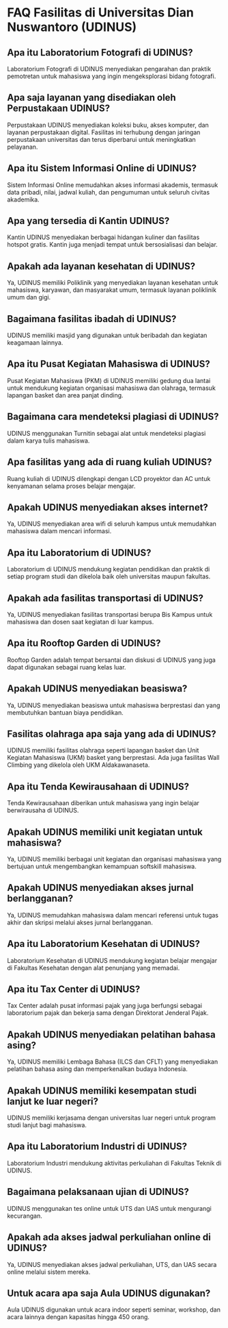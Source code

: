# FAQ Fasilitas di Universitas Dian Nuswantoro (UDINUS)

## Apa itu Laboratorium Fotografi di UDINUS?

Laboratorium Fotografi di UDINUS menyediakan pengarahan dan praktik pemotretan untuk mahasiswa yang ingin mengeksplorasi bidang fotografi.

## Apa saja layanan yang disediakan oleh Perpustakaan UDINUS?

Perpustakaan UDINUS menyediakan koleksi buku, akses komputer, dan layanan perpustakaan digital. Fasilitas ini terhubung dengan jaringan perpustakaan universitas dan terus diperbarui untuk meningkatkan pelayanan.

## Apa itu Sistem Informasi Online di UDINUS?

Sistem Informasi Online memudahkan akses informasi akademis, termasuk data pribadi, nilai, jadwal kuliah, dan pengumuman untuk seluruh civitas akademika.

## Apa yang tersedia di Kantin UDINUS?

Kantin UDINUS menyediakan berbagai hidangan kuliner dan fasilitas hotspot gratis. Kantin juga menjadi tempat untuk bersosialisasi dan belajar.

## Apakah ada layanan kesehatan di UDINUS?

Ya, UDINUS memiliki Poliklinik yang menyediakan layanan kesehatan untuk mahasiswa, karyawan, dan masyarakat umum, termasuk layanan poliklinik umum dan gigi.

## Bagaimana fasilitas ibadah di UDINUS?

UDINUS memiliki masjid yang digunakan untuk beribadah dan kegiatan keagamaan lainnya.

## Apa itu Pusat Kegiatan Mahasiswa di UDINUS?

Pusat Kegiatan Mahasiswa (PKM) di UDINUS memiliki gedung dua lantai untuk mendukung kegiatan organisasi mahasiswa dan olahraga, termasuk lapangan basket dan area panjat dinding.

## Bagaimana cara mendeteksi plagiasi di UDINUS?

UDINUS menggunakan Turnitin sebagai alat untuk mendeteksi plagiasi dalam karya tulis mahasiswa.

## Apa fasilitas yang ada di ruang kuliah UDINUS?

Ruang kuliah di UDINUS dilengkapi dengan LCD proyektor dan AC untuk kenyamanan selama proses belajar mengajar.

## Apakah UDINUS menyediakan akses internet?

Ya, UDINUS menyediakan area wifi di seluruh kampus untuk memudahkan mahasiswa dalam mencari informasi.

## Apa itu Laboratorium di UDINUS?

Laboratorium di UDINUS mendukung kegiatan pendidikan dan praktik di setiap program studi dan dikelola baik oleh universitas maupun fakultas.

## Apakah ada fasilitas transportasi di UDINUS?

Ya, UDINUS menyediakan fasilitas transportasi berupa Bis Kampus untuk mahasiswa dan dosen saat kegiatan di luar kampus.

## Apa itu Rooftop Garden di UDINUS?

Rooftop Garden adalah tempat bersantai dan diskusi di UDINUS yang juga dapat digunakan sebagai ruang kelas luar.

## Apakah UDINUS menyediakan beasiswa?

Ya, UDINUS menyediakan beasiswa untuk mahasiswa berprestasi dan yang membutuhkan bantuan biaya pendidikan.

## Fasilitas olahraga apa saja yang ada di UDINUS?

UDINUS memiliki fasilitas olahraga seperti lapangan basket dan Unit Kegiatan Mahasiswa (UKM) basket yang berprestasi. Ada juga fasilitas Wall Climbing yang dikelola oleh UKM Aldakawanaseta.

## Apa itu Tenda Kewirausahaan di UDINUS?

Tenda Kewirausahaan diberikan untuk mahasiswa yang ingin belajar berwirausaha di UDINUS.

## Apakah UDINUS memiliki unit kegiatan untuk mahasiswa?

Ya, UDINUS memiliki berbagai unit kegiatan dan organisasi mahasiswa yang bertujuan untuk mengembangkan kemampuan softskill mahasiswa.

## Apakah UDINUS menyediakan akses jurnal berlangganan?

Ya, UDINUS memudahkan mahasiswa dalam mencari referensi untuk tugas akhir dan skripsi melalui akses jurnal berlangganan.

## Apa itu Laboratorium Kesehatan di UDINUS?

Laboratorium Kesehatan di UDINUS mendukung kegiatan belajar mengajar di Fakultas Kesehatan dengan alat penunjang yang memadai.

## Apa itu Tax Center di UDINUS?

Tax Center adalah pusat informasi pajak yang juga berfungsi sebagai laboratorium pajak dan bekerja sama dengan Direktorat Jenderal Pajak.

## Apakah UDINUS menyediakan pelatihan bahasa asing?

Ya, UDINUS memiliki Lembaga Bahasa (ILCS dan CFLT) yang menyediakan pelatihan bahasa asing dan memperkenalkan budaya Indonesia.

## Apakah UDINUS memiliki kesempatan studi lanjut ke luar negeri?

UDINUS memiliki kerjasama dengan universitas luar negeri untuk program studi lanjut bagi mahasiswa.

## Apa itu Laboratorium Industri di UDINUS?

Laboratorium Industri mendukung aktivitas perkuliahan di Fakultas Teknik di UDINUS.

## Bagaimana pelaksanaan ujian di UDINUS?

UDINUS menggunakan tes online untuk UTS dan UAS untuk mengurangi kecurangan.

## Apakah ada akses jadwal perkuliahan online di UDINUS?

Ya, UDINUS menyediakan akses jadwal perkuliahan, UTS, dan UAS secara online melalui sistem mereka.

## Untuk acara apa saja Aula UDINUS digunakan?

Aula UDINUS digunakan untuk acara indoor seperti seminar, workshop, dan acara lainnya dengan kapasitas hingga 450 orang.
